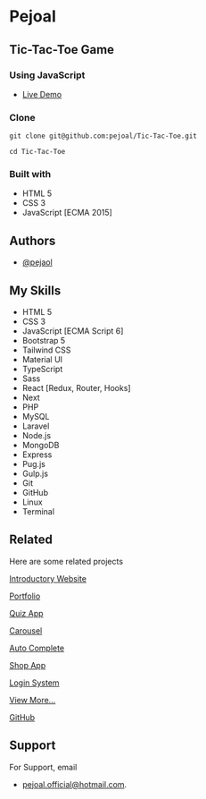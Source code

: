 # Pejoal

## Tic-Tac-Toe Game

### Using JavaScript

- [Live Demo](https://pejoal.000webhostapp.com/Tic-Tac-Toe/)

### Clone

`git clone git@github.com:pejoal/Tic-Tac-Toe.git`

`cd Tic-Tac-Toe`

### Built with

- HTML 5
- CSS 3
- JavaScript [ECMA 2015]

## Authors

- [@pejaol](https://www.github.com/pejoal)

## My Skills

- HTML 5
- CSS 3
- JavaScript [ECMA Script 6]
- Bootstrap 5
- Tailwind CSS
- Material UI
- TypeScript
- Sass
- React [Redux, Router, Hooks]
- Next
- PHP
- MySQL
- Laravel
- Node.js
- MongoDB
- Express
- Pug.js
- Gulp.js
- Git
- GitHub
- Linux
- Terminal

## Related

Here are some related projects

[Introductory Website](https://pejoal.000webhostapp.com/)

[Portfolio](https://pejoal.000webhostapp.com/night_mode/)

[Quiz App](https://pejoal.000webhostapp.com/quiz/)

[Carousel](https://pejoal.000webhostapp.com/carousel/)

[Auto Complete](https://pejoal.000webhostapp.com/auto_complete/)

[Shop App](https://pejoal.000webhostapp.com/shop/)

[Login System](https://pejoal.000webhostapp.com/login_system/)

[View More...](https://pejoal.000webhostapp.com/)

[GitHub](https://www.github.com/pejoal)

## Support

For Support, email

- pejoal.official@hotmail.com.
